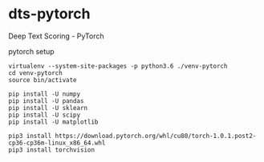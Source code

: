 # dts-pytorch
Deep Text Scoring - PyTorch

pytorch setup
```
virtualenv --system-site-packages -p python3.6 ./venv-pytorch
cd venv-pytorch
source bin/activate

pip install -U numpy
pip install -U pandas
pip install -U sklearn
pip install -U scipy
pip install -U matplotlib

pip3 install https://download.pytorch.org/whl/cu80/torch-1.0.1.post2-cp36-cp36m-linux_x86_64.whl
pip3 install torchvision
```